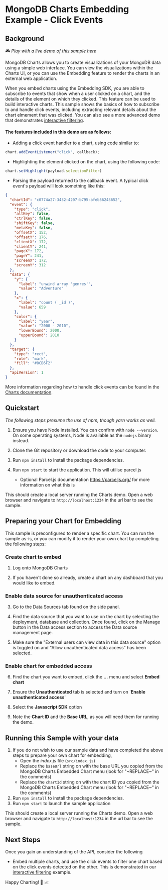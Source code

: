 # MongoDB Charts Embedding Example - Click Events

## Background

🎮 _[Play with a live demo of this sample here](https://codesandbox.io/s/github/mongodb-js/charts-embed-sdk/tree/master/examples/charts/click-events-basic)_

MongoDB Charts allows you to create visualizations of your MongoDB data using a simple web interface. You can view the visualizations within the Charts UI, or you can use the Embedding feature to render the charts in an external web application.

When you embed charts using the Embedding SDK, you are able to subscribe to events that show when a user clicked on a chart, and the details of the element on which they clicked. This feature can be used to build interactive charts. This sample shows the basics of how to subscribe to and handle click events, including extracting relevant details about the chart elmement that was clicked. You can also see a more advanced demo that demonstrates [interactive filtering](https://github.com/mongodb-js/charts-embed-sdk/tree/master/examples/charts/click-events-filtering).

#### The features included in this demo are as follows:

- Adding a click event handler to a chart, using code similar to:

```javascript
chart.addEventListener("click", callback);
```

- Highlighting the element clicked on the chart, using the following code:

```javascript
chart.setHighlight(payload.selectionFilter)
```

- Parsing the payload returned to the callback event. A typical click event's payload will look something like this:

```json
{
  "chartId": "c0774a27-3432-4207-b795-afeb56243652",
  "event": {
    "type": "click",
    "altKey": false,
    "ctrlKey": false,
    "shiftKey": false,
    "metaKey": false,
    "offsetX": 152,
    "offsetY": 176,
    "clientX": 172,
    "clientY": 241,
    "pageX": 172,
    "pageY": 241,
    "screenX": 172,
    "screenY": 312
  },
  "data": {
    "y": {
      "label": "unwind array 'genres'",
      "value": "Adventure"
    },
    "x": {
      "label": "count ( _id )",
      "value": 659
    },
    "color": {
      "label": "year",
      "value": "2000 - 2010",
      "lowerBound": 2000,
      "upperBound": 2010
    }
  },
  "target": {
    "type": "rect",
    "role": "mark",
    "fill": "#8CB6F2"
  },
  "apiVersion": 1
}
```

More information regarding how to handle click events can be found in the [Charts documentation](https://docs.mongodb.com/charts/saas/handle-click-events/).

## Quickstart

_The following steps presume the use of npm, though yarn works as well._

1. Ensure you have Node installed. You can confirm with `node --version`. On some operating systems, Node is available as the `nodejs` binary instead.

2. Clone the Git repository or download the code to your computer.

3. Run `npm install` to install the package dependencies.

4. Run `npm start` to start the application. This will utilise parcel.js
   - Optional Parcel.js documentation https://parceljs.org/ for more information on what this is

This should create a local server running the Charts demo. Open a web browser and navigate to `http://localhost:1234` in the url bar to see the sample.

## Preparing your Chart for Embedding

This sample is preconfigured to render a specific chart. You can run the sample as-is, or you can modify it to render your own chart by completing the following steps:

### Create chart to embed

1. Log onto MongoDB Charts

2. If you haven't done so already, create a chart on any dashboard that you would like to embed.

### Enable data source for unauthenticated access

3. Go to the Data Sources tab found on the side panel.

4. Find the data source that you want to use on the chart by selecting the deployment, database and collection. Once found, click on the Manage button in the Data access section to access the Data source management page.

5. Make sure the "External users can view data in this data source" option is toggled on and "Allow unauthenticated data access" has been selected.

### Enable chart for embedded access

6. Find the chart you want to embed, click the **...** menu and select **Embed chart**

7. Ensure the **Unauthenticated** tab is selected and turn on '**Enable unauthenticated access**'

8. Select the **Javascript SDK** option

9. Note the **Chart ID** and the **Base URL**, as you will need them for running the demo.

## Running this Sample with your data

1. If you do not wish to use our sample data and have completed the above steps to prepare your own chart for embedding,
   - Open the _index.js_ file (`src/index.js`)
   - Replace the `baseUrl` string on with the base URL you copied from the MongoDB Charts Embedded Chart menu (look for "\~REPLACE\~" in the comments)
   - Replace the `chartId` string on with the chart ID you copied from the MongoDB Charts Embedded Chart menu (look for "\~REPLACE\~" in the comments)
2. Run `npm install` to install the package dependencies.
3. Run `npm start` to launch the sample application

This should create a local server running the Charts demo. Open a web browser and navigate to `http://localhost:1234` in the url bar to see the sample.

## Next Steps

Once you gain an understanding of the API, consider the following

- Embed multiple charts, and use the click events to filter one chart based on the click events detected on the other. This is demonstrated in our
  [interactive filtering](https://github.com/mongodb-js/charts-embed-sdk/tree/master/examples/charts/click-events-filtering) example.

Happy Charting! 🚀 📈
